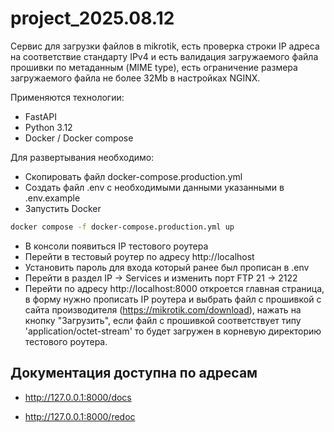 # project_2025.08.12

Сервис для загрузки файлов в mikrotik, есть проверка строки IP адреса на соответствие стандарту IPv4 и есть валидация загружаемого файла прошивки по метаданным (MIME type), есть ограничение размера загружаемого файла не более 32Mb в настройках NGINX.

Применяются технологии:

- FastAPI
- Python 3.12
- Docker / Docker compose


Для развертывания необходимо:

- Скопировать файл docker-compose.production.yml
- Создать файл .env с необходимыми данными указанными в .env.example
- Запустить Docker

```sh
docker compose -f docker-compose.production.yml up
```

- В консоли появиться IP тестового роутера
- Перейти в тестовый роутер по адресу http://localhost
- Установить пароль для входа который ранее был прописан в .env
- Перейти в раздел IP -> Services и изменить порт FTP 21 -> 2122
- Перейти по адресу http://localhost:8000 откроется главная страница, в форму нужно прописать IP роутера и выбрать файл с прошивкой с сайта производителя (https://mikrotik.com/download), нажать на кнопку "Загрузить", если файл с прошивкой соответствует типу 'application/octet-stream' то будет загружен в корневую директорию тестового роутера.


## Документация доступна по адресам

- <http://127.0.0.1:8000/docs>

- <http://127.0.0.1:8000/redoc>
